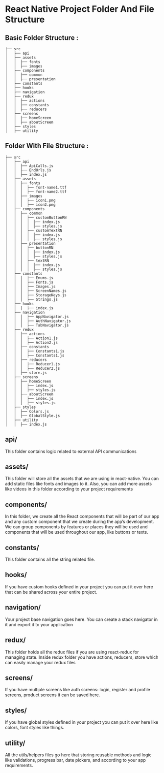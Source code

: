 # React Native Project Folder And File Structure

## Basic Folder Structure :
```
├── src
│   ├── api
│   ├── assets
│   │  ├── fonts
│   │  ├── images
│   ├── components
│   │  ├── common
│   │  ├── presentation
│   ├── constants
│   ├── hooks
│   ├── navigation
│   ├── redux
│   │  ├── actions
│   │  ├── constants
│   │  ├── reducers
│   ├── screens
│   │  ├── homeScreen
│   │  ├── aboutScreen
│   ├── styles
│   ├── utility
```

## Folder With File Structure :
```
├── src
│   ├── api
│   │  ├── ApiCalls.js
│   │  ├── EndUrls.js
│   │  ├── index.js
│   ├── assets
│   │  ├── fonts
│   │  │  ├── font-name1.ttf
│   │  │  ├── font-name2.ttf
│   │  ├── images
│   │  │  ├── icon1.png
│   │  │  ├── icon2.png
│   ├── components
│   │  ├── common
│   │  │  ├── customButtonRN
│   │  │  │  ├── index.js
│   │  │  │  ├── styles.js
│   │  │  ├── customTextRN
│   │  │  │  ├── index.js
│   │  │  │  ├── styles.js
│   │  ├── presentation
│   │  │  ├── buttonRN
│   │  │  │  ├── index.js
│   │  │  │  ├── styles.js
│   │  │  ├── textRN
│   │  │  │  ├── index.js
│   │  │  │  ├── styles.js
│   ├── constants
│   │  │  ├── Enums.js
│   │  │  ├── Fonts.js
│   │  │  ├── Images.js
│   │  │  ├── ScreenNames.js
│   │  │  ├── StorageKeys.js
│   │  │  ├── Strings.js
│   ├── hooks
│   │  │  ├── index.js
│   ├── navigation
│   │  │  ├── AppNavigator.js
│   │  │  ├── AuthNavigator.js
│   │  │  ├── TabNavigator.js
│   ├── redux
│   │  ├── actions
│   │  │  ├── Action1.js
│   │  │  ├── Action2.js
│   │  ├── constants
│   │  │  ├── Constants1.js
│   │  │  ├── Constants1.js
│   │  ├── reducers
│   │  │  ├── Reducer1.js
│   │  │  ├── Reducer2.js
│   │  ├── store.js
│   ├── screens
│   │  ├── homeScreen
│   │  │  ├── index.js
│   │  │  ├── styles.js
│   │  ├── aboutScreen
│   │  │  ├── index.js
│   │  │  ├── styles.js
│   ├── styles
│   │  ├── Colors.js
│   │  ├── GlobalStyle.js
│   ├── utility
│   │  ├── index.js
```
## api/
This folder contains logic related to external API communications
 
## assets/
This folder will store all the assets that we are using in react-native. You can add static files like fonts and images to it. Also, you can add more assets like videos in this folder according to your project requirements

## components/
In this folder, we create all the React components that will be part of our app and any custom component that we create during the app’s development. We can group components by features or places they will be used and components that will be used throughout our app, like buttons or texts.

## constants/
This folder contains all the string related file.

## hooks/
If you have custom hooks defined in your project you can put it over here that can be shared across your entire project.

## navigation/
Your project base navigation goes here. You can create a stack navigator in it and export it to your application

## redux/
This folder holds all the redux files if you are using react-redux for managing state. Inside redux folder you have actions, reducers, store which can easily manage your redux files

## screens/
If you have multiple screens like auth screens: login, register and profile screens, product screens it can be saved here.

## styles/
If you have global styles defined in your project you can put it over here like colors, font styles like things.

## utility/
All the utils/helpers files go here that storing reusable methods and logic like validations, progress bar, date pickers, and according to your app requirements.